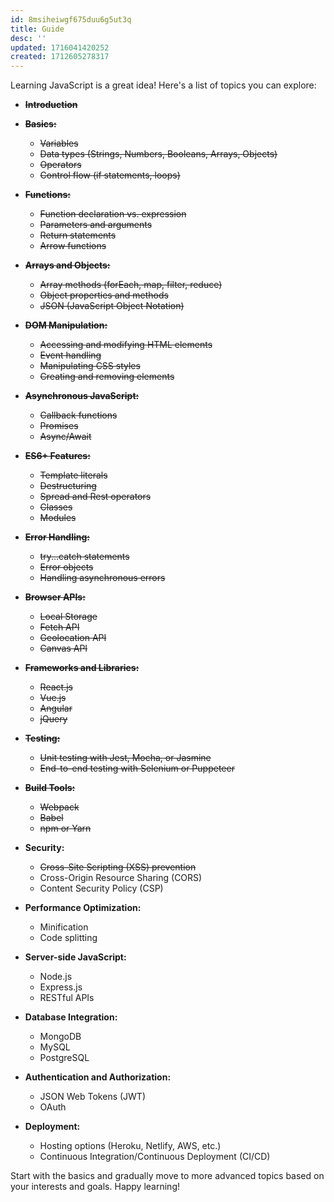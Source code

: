 ```yaml
---
id: 8msiheiwgf675duu6g5ut3q
title: Guide
desc: ''
updated: 1716041420252
created: 1712605278317
---
```


Learning JavaScript is a great idea! Here's a list of topics you can explore:

- ~~**Introduction**~~

- ~~**Basics:**~~
   - ~~Variables~~
   - ~~Data types (Strings, Numbers, Booleans, Arrays, Objects)~~
   - ~~Operators~~
   - ~~Control flow (if statements, loops)~~

- ~~**Functions:**~~
   - ~~Function declaration vs. expression~~
   - ~~Parameters and arguments~~
   - ~~Return statements~~
   - ~~Arrow functions~~

- ~~**Arrays and Objects:**~~
   - ~~Array methods (forEach, map, filter, reduce)~~
   - ~~Object properties and methods~~
   - ~~JSON (JavaScript Object Notation)~~

- ~~**DOM Manipulation:**~~
   - ~~Accessing and modifying HTML elements~~
   - ~~Event handling~~
   - ~~Manipulating CSS styles~~
   - ~~Creating and removing elements~~

- ~~**Asynchronous JavaScript:**~~
   - ~~Callback functions~~
   - ~~Promises~~
   - ~~Async/Await~~

- ~~**ES6+ Features:**~~
   - ~~Template literals~~
   - ~~Destructuring~~
   - ~~Spread and Rest operators~~
   - ~~Classes~~
   - ~~Modules~~

- ~~**Error Handling:**~~
   - ~~try...catch statements~~
   - ~~Error objects~~
   - ~~Handling asynchronous errors~~

- ~~**Browser APIs:**~~
   - ~~Local Storage~~
   - ~~Fetch API~~
   - ~~Geolocation API~~
   - ~~Canvas API~~

- ~~**Frameworks and Libraries:**~~
   - ~~React.js~~
   - ~~Vue.js~~
   - ~~Angular~~
   - ~~jQuery~~

- ~~**Testing:**~~
   - ~~Unit testing with Jest, Mocha, or Jasmine~~
   - ~~End-to-end testing with Selenium or Puppeteer~~

- ~~**Build Tools:**~~
    - ~~Webpack~~
    - ~~Babel~~
    - ~~npm or Yarn~~

- **Security:**
    - ~~Cross-Site Scripting (XSS) prevention~~
    - Cross-Origin Resource Sharing (CORS)
    - Content Security Policy (CSP)

- **Performance Optimization:**
    - Minification
    - Code splitting

- **Server-side JavaScript:**
    - Node.js
    - Express.js
    - RESTful APIs

- **Database Integration:**
    - MongoDB
    - MySQL
    - PostgreSQL

- **Authentication and Authorization:**
    - JSON Web Tokens (JWT)
    - OAuth

- **Deployment:**
    - Hosting options (Heroku, Netlify, AWS, etc.)
    - Continuous Integration/Continuous Deployment (CI/CD)

Start with the basics and gradually move to more advanced topics based on your interests and goals. Happy learning!